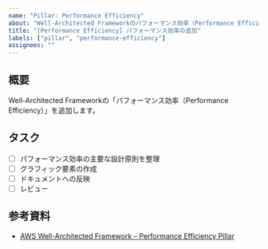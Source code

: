 ```yaml
---
name: "Pillar: Performance Efficiency"
about: "Well-Architected Frameworkのパフォーマンス効率（Performance Efficiency）の追加タスク"
title: "[Performance Efficiency] パフォーマンス効率の追加"
labels: ["pillar", "performance-efficiency"]
assignees: ""
---
```


## 概要

Well-Architected Frameworkの「パフォーマンス効率（Performance Efficiency）」を追加します。

## タスク

- [ ] パフォーマンス効率の主要な設計原則を整理
- [ ] グラフィック要素の作成
- [ ] ドキュメントへの反映
- [ ] レビュー

## 参考資料

- [AWS Well-Architected Framework – Performance Efficiency Pillar](https://docs.aws.amazon.com/wellarchitected/latest/performance-efficiency-pillar/)